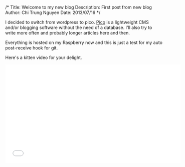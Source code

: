 /*
Title: Welcome to my new blog
Description: First post from new blog
Author: Chi Trung Nguyen
Date: 2013/07/16
*/

I decided to switch from wordpress to pico. <a href="test">Pico</a> is a lightweight CMS and/or blogging software without the need of a database.
I'll also try to write more often and probably longer articles here and then.

Everything is hosted on my Raspberry now and this is just a test for my auto post-receive hook for git.

Here's a kitten video for your delight.
<iframe width="560" height="315" src="//www.youtube.com/embed/D36JUfE1oYk" frameborder="0" allowfullscreen></iframe>


